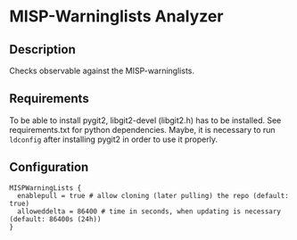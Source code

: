 # MISP-Warninglists Analyzer
## Description
Checks observable against the MISP-warninglists.

## Requirements
To be able to install pygit2, libgit2-devel (libgit2.h) has to be installed. See requirements.txt for python dependencies. Maybe, it is necessary to run `ldconfig` after installing pygit2 in order to use it properly.

## Configuration
```
MISPWarningLists {
  enablepull = true # allow cloning (later pulling) the repo (default: true)
  alloweddelta = 86400 # time in seconds, when updating is necessary (default: 86400s (24h))
}
```
